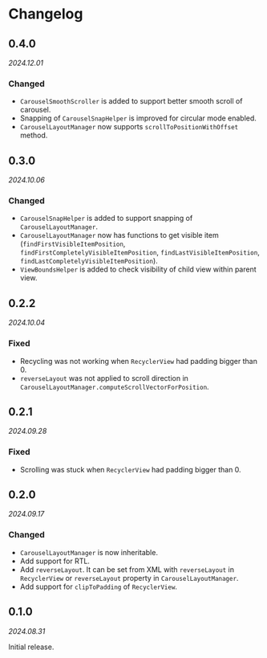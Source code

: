 # Changelog

## 0.4.0

_2024.12.01_

### Changed

- `CarouselSmoothScroller` is added to support better smooth scroll of carousel.
- Snapping of `CarouselSnapHelper` is improved for circular mode enabled.
- `CarouselLayoutManager` now supports `scrollToPositionWithOffset` method.

## 0.3.0

_2024.10.06_

### Changed

- `CarouselSnapHelper` is added to support snapping of `CarouselLayoutManager`.
- `CarouselLayoutManager` now has functions to get visible item (`findFirstVisibleItemPosition`, `findFirstCompletelyVisibleItemPosition`, `findLastVisibleItemPosition`, `findLastCompletelyVisibleItemPosition`).
- `ViewBoundsHelper` is added to check visibility of child view within parent view.

## 0.2.2

_2024.10.04_

### Fixed

- Recycling was not working when `RecyclerView` had padding bigger than 0.
- `reverseLayout` was not applied to scroll direction in `CarouselLayoutManager.computeScrollVectorForPosition`.

## 0.2.1

_2024.09.28_

### Fixed

- Scrolling was stuck when `RecyclerView` had padding bigger than 0.

## 0.2.0

_2024.09.17_

### Changed

- `CarouselLayoutManager` is now inheritable.
- Add support for RTL.
- Add `reverseLayout`. It can be set from XML with `reverseLayout` in `RecyclerView` or `reverseLayout` property in `CarouselLayoutManager`.
- Add support for `clipToPadding` of `RecyclerView`.

## 0.1.0

_2024.08.31_

Initial release.

